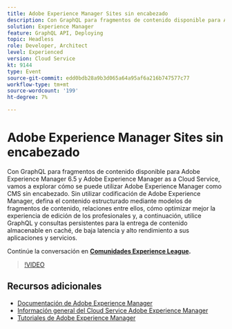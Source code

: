 ```yaml
---
title: Adobe Experience Manager Sites sin encabezado
description: Con GraphQL para fragmentos de contenido disponible para Adobe Experience Manager 6.5 y Adobe Experience Manager as a Cloud Service, vamos a explorar cómo se puede utilizar Adobe Experience Manager como CMS sin encabezado. Sin utilizar codificación de Adobe Experience Manager, defina el contenido estructurado mediante modelos de fragmentos de contenido, relaciones entre ellos, cómo optimizar mejor la experiencia de edición de los profesionales y, a continuación, utilice GraphQL y consultas persistentes para la entrega de contenido almacenable en caché, de baja latencia y alto rendimiento a sus aplicaciones y servicios.
solution: Experience Manager
feature: GraphQL API, Deploying
topic: Headless
role: Developer, Architect
level: Experienced
version: Cloud Service
kt: 9144
type: Event
source-git-commit: edd0bdb28a9b3d065a64a95af6a216b747577c77
workflow-type: tm+mt
source-wordcount: '199'
ht-degree: 7%

---
```


# Adobe Experience Manager Sites sin encabezado

Con GraphQL para fragmentos de contenido disponible para Adobe Experience Manager 6.5 y Adobe Experience Manager as a Cloud Service, vamos a explorar cómo se puede utilizar Adobe Experience Manager como CMS sin encabezado. Sin utilizar codificación de Adobe Experience Manager, defina el contenido estructurado mediante modelos de fragmentos de contenido, relaciones entre ellos, cómo optimizar mejor la experiencia de edición de los profesionales y, a continuación, utilice GraphQL y consultas persistentes para la entrega de contenido almacenable en caché, de baja latencia y alto rendimiento a sus aplicaciones y servicios.

Continúe la conversación en **[Comunidades Experience League](https://adobe.ly/39H5BWo).**

>[!VIDEO](https://video.tv.adobe.com/v/337576/?quality=12&learn=on&hidetitle=true)

## Recursos adicionales

- [Documentación de Adobe Experience Manager ](https://experienceleague.adobe.com/docs/experience-manager-cloud-service.html?lang=es)
- [Información general del Cloud Service Adobe Experience Manager](https://experienceleague.adobe.com/docs/experience-manager-cloud-service/overview/home.html)
- [Tutoriales de Adobe Experience Manager](https://experienceleague.adobe.com/docs/experience-manager-tutorials.html)
